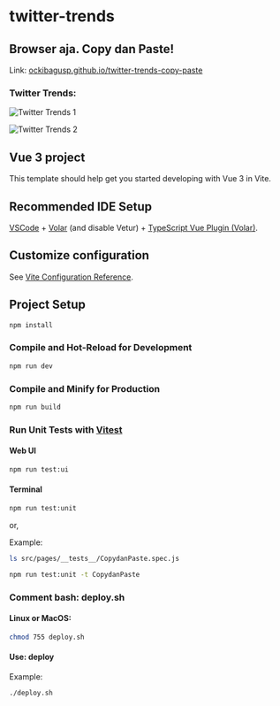# twitter-trends
## Browser aja. Copy dan Paste!

Link:
[ockibagusp.github.io/twitter-trends-copy-paste](https://ockibagusp.github.io/twitter-trends-copy-paste)

### Twitter Trends:

![Twitter Trends 1](../images/twitter-trends1.png?raw=true)

![Twitter Trends 2](../images/twitter-trends2.png?raw=true)

## Vue 3 project

This template should help get you started developing with Vue 3 in Vite.

## Recommended IDE Setup

[VSCode](https://code.visualstudio.com/) + [Volar](https://marketplace.visualstudio.com/items?itemName=Vue.volar) (and disable Vetur) + [TypeScript Vue Plugin (Volar)](https://marketplace.visualstudio.com/items?itemName=Vue.vscode-typescript-vue-plugin).

## Customize configuration

See [Vite Configuration Reference](https://vitejs.dev/config/).

## Project Setup

```sh
npm install
```

### Compile and Hot-Reload for Development

```sh
npm run dev
```

### Compile and Minify for Production

```sh
npm run build
```

### Run Unit Tests with [Vitest](https://vitest.dev/)

#### Web UI
```sh
npm run test:ui
```

#### Terminal
```sh
npm run test:unit
```

or,

Example:

```bash
ls src/pages/__tests__/CopydanPaste.spec.js
```

```sh
npm run test:unit -t CopydanPaste
```

### Comment bash: deploy.sh

#### Linux or MacOS: 
```sh
chmod 755 deploy.sh
```

#### Use: deploy

Example:
```sh
./deploy.sh
```
